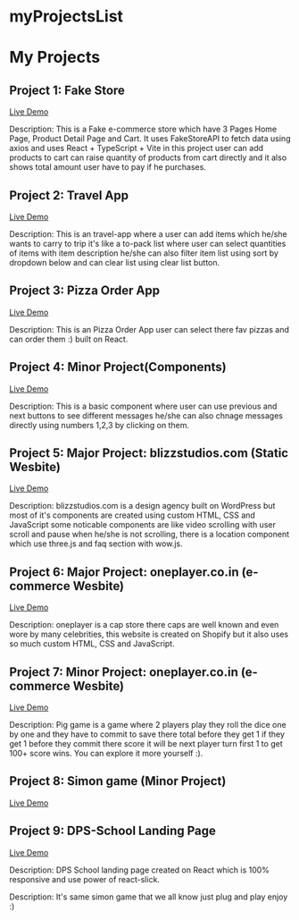 # myProjectsList

# My Projects

## Project 1: Fake Store
[Live Demo](https://hocalwire-ecommerce-task.vercel.app/) 

Description: This is a Fake e-commerce store which have 3 Pages Home Page, Product Detail Page and Cart. It uses FakeStoreAPI to fetch data using axios and uses React + TypeScript + Vite in this project user can add products to cart can raise quantity of products from cart directly and it also shows total amount user have to pay if he purchases.

## Project 2: Travel App
[Live Demo](https://travel-app-virid-psi.vercel.app/) 

Description: This is an travel-app where a user can add items which he/she wants to carry to trip it's like a to-pack list where user can select quantities of items with item description he/she can also filter item list using sort by dropdown below and can clear list using clear list button.

## Project 3: Pizza Order App
[Live Demo](https://fast-pizza-theta.vercel.app/)

Description: This is an Pizza Order App user can select there fav pizzas and can order them :) built on React.
## Project 4: Minor Project(Components)
[Live Demo](https://steps-app-delta.vercel.app/)

Description: This is a basic component where user can use previous and next buttons to see different messages he/she can also chnage messages directly using numbers 1,2,3 by clicking on them.

## Project 5: Major Project: blizzstudios.com (Static Wesbite)
[Live Demo](https://blizzstudios.com)

Description: blizzstudios.com is a design agency built on WordPress but most of it's components are created using custom HTML, CSS and JavaScript some noticable components are like video scrolling with user scroll and pause when he/she is not scrolling, there is a location component which use three.js and faq section with wow.js.

## Project 6: Major Project: oneplayer.co.in (e-commerce Wesbite)
[Live Demo](https://oneplayer.co.in)

Description: oneplayer is a cap store there caps are well known and even wore by many celebrities, this website is created on Shopify but it also uses so much custom HTML, CSS and JavaScript. 

## Project 7: Minor Project: oneplayer.co.in (e-commerce Wesbite)
[Live Demo](https://yoginandal.github.io/Pig-Game/)

Description: Pig game is a game where 2 players play they roll the dice one by one and they have to commit to save there total before they get 1 if they get 1 before they commit there score it will be next player turn first 1 to get 100+ score wins. You can explore it more yourself :).

## Project 8: Simon game (Minor Project)
[Live Demo](https://yoginandal.github.io/Simonproject2/)

## Project 9: DPS-School Landing Page 
[Live Demo](https://dps-school.vercel.app/)

Description: DPS School landing page created on React which is 100% responsive and use power of react-slick.



Description: It's same simon game that we all know just plug and play enjoy :)



